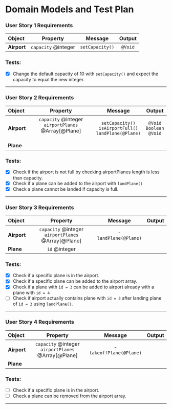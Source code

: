 # Domain Models and Test Plan

<!-- ### **User Story 1 Requirements**

| Object | Property | Message | Output |
| :--- | :---: | :---: | :---: | 
| **Airport** | `capacity` @integer | `setCapacity(@integer)` | `@Void` | 

### Tests:
- [ ] Define capacity using ```setCapacity()``` and expect `capacity` to equal the integer.
--- -->

### **User Story 1 Requirements**

| Object  |     Property      |    Message    | Output |
| :------ | :---------------: | :-----------: | :----: |
| **Airport** | `capacity` @integer | `setCapacity()` | `@Void`  |


### Tests:
- [x] Change the default capacity of 10 with ```setCapacity()``` and expect the capacity to equal the new integer.
---

### **User Story 2 Requirements**

| Object  |     Property      |    Message    | Output |
| :------ | :---------------: | :-----------: | :----: |
| **Airport** | `capacity` @integer <br> `airportPlanes` @Array[@Plane] <br><br> | `setCapacity()` <br> `isAirportFull()` <br> `landPlane(@Plane)` | `@Void` <br> `Boolean` <br> `@Void`|
| **Plane** |  |  |  |

### Tests:
- [x] Check if the airport is not full by checking airportPlanes length is less than capacity.
- [x] Check if a plane can be added to the airport with `landPlane()`
- [x] Check a plane cannot be landed if capacity is full.

---

### **User Story 3 Requirements**

| Object | Property | Message | Output |
| :--- | :---: | :---: | :---: |
| **Airport** | `capacity` @integer <br> `airportPlanes` @Array[@Plane] | - <br>`landPlane(@Plane)` | |
| **Plane** | `id` @integer | | |

### Tests:
- [x] Check if a specific plane is in the airport.
- [x] Check if a specific plane can be added to the airport array.
- [x] Check if a plane with `id = 3` can be added to airport already with a plane with `id = 4`
- [ ] Check if airport actually contains plane with `id = 3` after landing plane of `id = 3` using `landPlane()`.

---

### **User Story 4 Requirements**

| Object | Property | Message | Output |
| :--- | :---: | :---: | :---: |
| **Airport**| `capacity` @integer <br> `airportPlanes` @Array[@Plane] | - <br> `takeoffPlane(@Plane)` | |
| **Plane** |  | | | 

### Tests:
- [ ] Check if a specific plane is in the airport.
- [ ] Check a plane can be removed from the airport array.

---